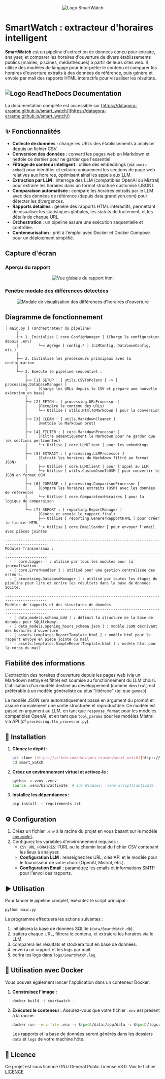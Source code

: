 <div align="center">
  <img src="src/smart_watch/assets/images/logo_app.jpg" alt="Logo SmartWatch" />
</div>

# SmartWatch : extracteur d'horaires intelligent

**SmartWatch** est un pipeline d'extraction de données conçu pour extraire, analyser, et comparer les horaires d'ouverture de divers établissements publics (mairies, piscines, médiathèques) à partir de leurs sites web. Il utilise des modèles de langage pour interpréter le contenu et comparer les horaires d'ouverture extraits à des données de référence, puis génère et envoie par mail des rapports HTML interactifs pour visualiser les résultats.

## <img src="src/smart_watch/assets/images/read the docs icon.png" alt="Logo ReadTheDocs" /> Documentation

La documentation complète est accessible sur [https://datagora-erasme.github.io/smart_watch/](https://datagora-erasme.github.io/smart_watch/)

## ✨ Fonctionnalités

*   **Collecte de données** : charge les URLs des établissements à analyser depuis un fichier CSV.
*   **Conversion des données** : converti les pages web en Markdown et nettoie ce dernier pour ne garder que l'essentiel
*   **Filtrage de contenu intelligent** : utilise des embeddings (via `nomic-embed`) pour identifier et extraire uniquement les sections de page web relatives aux horaires, optimisant ainsi les appels aux LLM.
*   **Extraction par LLM** : interroge des LLM (compatibles OpenAI ou Mistral) pour extraire les horaires dans un format structuré customisé (JSON).
*   **Comparaison automatisée** : compare les horaires extraits par le LLM avec des données de référence (depuis data.grandlyon.com) pour détecter les divergences.
*   **Rapports détaillés** : génère des rapports HTML interactifs, permettant de visualiser les statistiques globales, les statuts de traitement, et les détails de chaque URL.
*   **Orchestration** : un pipeline assure une exécution séquentielle et contrôlée.
*   **Conteneurisation** : prêt à l'emploi avec Docker et Docker Compose pour un déploiement simplifié.

## Capture d'écran
### Aperçu du rapport
<div align="center">
  <img src="src/smart_watch/assets/images/capture_ecran_1.jpg" alt="Vue globale du rapport html" />
</div>

### Fenêtre modale des différences détectées
<div align="center">
  <img src="src/smart_watch/assets/images/capture_ecran_2_modal.jpg" alt="Modale de visualisation des différences d'horaires d'ouverture" />
</div>

## Diagramme de fonctionnement
```
[ main.py ] (Orchestrateur du pipeline)
     │
     ├─> 1. Initialise [ core.ConfigManager ] (Charge la configuration depuis .env)
     │         └─> Agrège [ config.* ] (LLMConfig, DatabaseConfig, etc.)
     │
     ├─> 2. Initialise les processeurs principaux avec la configuration
     │
     └─> 3. Exécute le pipeline séquentiel :
         │
         ├─> [1] SETUP : [ utils.CSVToPolars ] -> [ processing.DatabaseManager ]
         │     (Charge les URLs depuis le CSV et prépare une nouvelle exécution en base)
         │
         ├─> [2] FETCH : [ processing.URLProcessor ]
         │     (Récupère le contenu des URLs)
         │     └─> Utilise [ utils.HtmlToMarkdown ] pour la conversion
         │
         ├─> [3] CLEAN : [ utils.MarkdownCleaner ]
         │     (Nettoie le Markdown brut)
         │
         ├─> [4] FILTER : [ core.MarkdownProcessor ]
         │     (Filtre sémantiquement le Markdown pour ne garder que les sections pertinentes)
         │     └─> Utilise [ core.LLMClient ] pour les embeddings
         │
         ├─> [5] EXTRACT : [ processing.LLMProcessor ]
         │     (Extrait les horaires du Markdown filtré au format JSON)
         │     ├─> Utilise [ core.LLMClient ] pour l'appel au LLM
         │     └─> Utilise [ utils.CustomJsonToOSM ] pour convertir le JSON en format OSM
         │
         ├─> [6] COMPARE : [ processing.ComparisonProcessor ]
         │     (Compare les horaires extraits (OSM) avec les données de référence)
         │     └─> Utilise [ core.ComparateurHoraires ] pour la logique de comparaison
         │
         └─> [7] REPORT : [ reporting.ReportManager ]
               (Génère et envoie le rapport final)
               ├─> Utilise [ reporting.GenererRapportHTML ] pour créer le fichier HTML
               └─> Utilise [ core.EmailSender ] pour envoyer l'email avec pièces jointes

-----------------------------------------------------------------------------------------
Modules Transversaux :
-----------------------------------------------------------------------------------------
  - [ core.Logger ] : utilisé par tous les modules pour la journalisation.
  - [ core.ErrorHandler ] : utilisé pour une gestion centralisée des erreurs.
  - [ processing.DatabaseManager ] : utilisé par toutes les étapes du pipeline pour lire et écrire les résultats dans la base de données SQLite.

-----------------------------------------------------------------------------------------
Modèles de rapports et des structures de données
-----------------------------------------------------------------------------------------
  - [ data_models.schema_bdd ] : définit la structure de la base de données pour SQLAlchemy.
  - [ data_models.opening_hours_schema.json ] : modèle JSON décrivant des horaires d'ouverture
  - [ assets.templates.ReportTemplate.html ] : modèle html pour le rapport envoyé en pièce jointe du mail
  - [ assets.templates.SimpleReportTemplate.html ] : modèle html pour le corps du mail

  ```

## Fiabilité des informations

L'extraction des horaires d'ouverture depuis les pages web (via un Markdown nettoyé et filtré) est soumise au fonctionnement du LLM choisi. L'utilisation d'un modèle destiné au développement (comme `devstral`) est préférable à un modèle généraliste ou plus "littéraire" (tel que `gemma3`).

Le modèle JSON sera automatiquement passé en argument du prompt et assure normalement une sortie structurée et reproductible. Ce modèle est passé en argument au LLM, en tant que `response_format` pour les modèles compatibles OpenAI, et en tant que `tool_params` pour les modèles Mistral via API (cf `processing.llm_processor.py`).

## 🚀 Installation

1.  **Clonez le dépôt :**
    ```sh
    git clone [https://github.com/datagora-erasme/smart_watch](https://github.com/datagora-erasme/smart_watch)
    cd smart_watch
    ```

2.  **Créez un environnement virtuel et activez-le :**
    ```sh
    python -m venv .venv
    source .venv/bin/activate  # Sur Windows: .venv\Scripts\activate
    ```

3.  **Installez les dépendances :**
    ```sh
    pip install -r requirements.txt
    ```

## ⚙️ Configuration

1.  Créez un fichier `.env` à la racine du projet en vous basant sur le modèle [`env.model`](.env.model).
2.  Configurez les variables d'environnement requises :
    *   `CSV_URL_HORAIRES`: l'URL ou le chemin local du fichier CSV contenant les lieux à analyser.
    *   **Configuration LLM** : renseignez les URL, clés API et le modèle pour le fournisseur de votre choix (OpenAI, Mistral, etc.).
    *   **Configuration Email** : paramétrez les emails et informations SMTP pour l'envoi des rapports.

## ▶️ Utilisation

Pour lancer le pipeline complet, exécutez le script principal :

```sh
python main.py
```

Le programme effectuera les actions suivantes :
1.  initialisera la base de données SQLite (`data/SmartWatch.db`).
2.  traitera chaque URL, filtrera le contenu, et extraiera les horaires via le LLM.
3.  comparera les résultats et stockera tout en base de données.
4.  enverra un rapport et les logs par mail.
5.  écrira les logs dans `logs/SmartWatch.log`.

## 🐳 Utilisation avec Docker

Vous pouvez également lancer l'application dans un conteneur Docker.

1.  **Construisez l'image :**
    ```sh
    docker build -t smartwatch .
    ```

2.  **Exécutez le conteneur :**
    Assurez-vous que votre fichier `.env` est présent à la racine.
    ```sh
    docker run --env-file .env -v $(pwd)/data:/app/data -v $(pwd)/logs:/app/logs smartwatch
    ```
    Les rapports et la base de données seront générés dans les dossiers `data` et `logs` de votre machine hôte.

## 📄 Licence

Ce projet est sous licence GNU General Public License v3.0. Voir le fichier [LICENCE](LICENCE)
